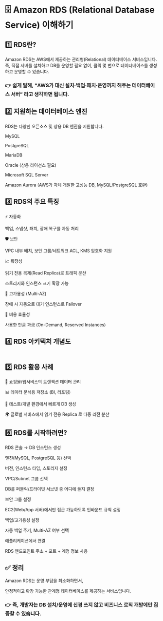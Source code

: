 <h1 id="🗄️-amazon-rds-relational-database-service-이해하기">🗄️ Amazon RDS (Relational Database Service) 이해하기</h1>
<h2 id="1️⃣-rds란">1️⃣ RDS란?</h2>
<p>Amazon RDS는 AWS에서 제공하는 관리형(Relational) 데이터베이스 서비스입니다.
즉, 직접 서버를 설치하고 DB를 운영할 필요 없이, 클릭 몇 번으로 데이터베이스를 생성하고 운영할 수 있습니다.</p>
<h3 id="👉-쉽게-말해-aws가-대신-설치·백업·패치·운영까지-해주는-데이터베이스-서버-라고-생각하면-됩니다">👉 쉽게 말해, “AWS가 대신 설치·백업·패치·운영까지 해주는 데이터베이스 서버” 라고 생각하면 됩니다.</h3>
<h2 id="2️⃣-지원하는-데이터베이스-엔진">2️⃣ 지원하는 데이터베이스 엔진</h2>
<p>RDS는 다양한 오픈소스 및 상용 DB 엔진을 지원합니다.</p>
<p>MySQL</p>
<p>PostgreSQL</p>
<p>MariaDB</p>
<p>Oracle (상용 라이선스 필요)</p>
<p>Microsoft SQL Server</p>
<p>Amazon Aurora (AWS가 자체 개발한 고성능 DB, MySQL/PostgreSQL 호환)</p>
<h2 id="3️⃣-rds의-주요-특징">3️⃣ RDS의 주요 특징</h2>
<p>⚡ 자동화</p>
<p>백업, 스냅샷, 패치, 장애 복구를 자동 처리</p>
<p>🛡️ 보안</p>
<p>VPC 내부 배치, 보안 그룹/네트워크 ACL, KMS 암호화 지원</p>
<p>📈 확장성</p>
<p>읽기 전용 복제(Read Replica)로 트래픽 분산</p>
<p>스토리지와 인스턴스 크기 확장 가능</p>
<p>🔄 고가용성 (Multi-AZ)</p>
<p>장애 시 자동으로 대기 인스턴스로 Failover</p>
<p>💸 비용 효율성</p>
<p>사용한 만큼 과금 (On-Demand, Reserved Instances)</p>
<h2 id="4️⃣-rds-아키텍처-개념도">4️⃣ RDS 아키텍처 개념도</h2>
<p><img alt="" src="https://velog.velcdn.com/images/yjshin/post/defab8af-20ff-46fe-8dea-be35bfbe2ec2/image.png" /></p>
<h2 id="5️⃣-rds-활용-사례">5️⃣ RDS 활용 사례</h2>
<p>🛒 쇼핑몰/웹서비스의 트랜잭션 데이터 관리</p>
<p>📊 데이터 분석용 저장소 (BI, 리포팅)</p>
<p>🧪 테스트/개발 환경에서 빠르게 DB 생성</p>
<p>🌍 글로벌 서비스에서 읽기 전용 Replica 로 다중 리전 분산</p>
<h2 id="6️⃣-rds를-시작하려면">6️⃣ RDS를 시작하려면?</h2>
<p>RDS 콘솔 → DB 인스턴스 생성</p>
<p>엔진(MySQL, PostgreSQL 등) 선택</p>
<p>버전, 인스턴스 타입, 스토리지 설정</p>
<p>VPC/Subnet 그룹 선택</p>
<p>DB를 퍼블릭/프라이빗 서브넷 중 어디에 둘지 결정</p>
<p>보안 그룹 설정</p>
<p>EC2(Web/App 서버)에서만 접근 가능하도록 인바운드 규칙 설정</p>
<p>백업/고가용성 설정</p>
<p>자동 백업 주기, Multi-AZ 여부 선택</p>
<p>애플리케이션에서 연결</p>
<p>RDS 엔드포인트 주소 + 포트 + 계정 정보 사용</p>
<h2 id="✅-정리">✅ 정리</h2>
<p>Amazon RDS는 운영 부담을 최소화하면서,</p>
<p>안정적이고 확장 가능한 관계형 데이터베이스를 제공하는 서비스입니다.</p>
<h3 id="👉-즉-개발자는-db-설치운영에-신경-쓰지-않고-비즈니스-로직-개발에만-집중할-수-있습니다">👉 즉, 개발자는 DB 설치/운영에 신경 쓰지 않고 비즈니스 로직 개발에만 집중할 수 있습니다.</h3>